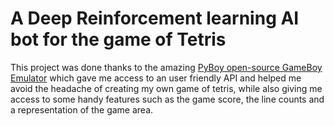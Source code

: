 # A Deep Reinforcement learning AI bot for the game of Tetris

This project was done thanks to the amazing [PyBoy open-source GameBoy Emulator](https://github.com/Baekalfen/PyBoy) which gave me access to an user friendly API and helped me avoid the headache of creating my own game of tetris, while also giving me access to some handy features such as the game score, the line counts and a representation of the game area.
